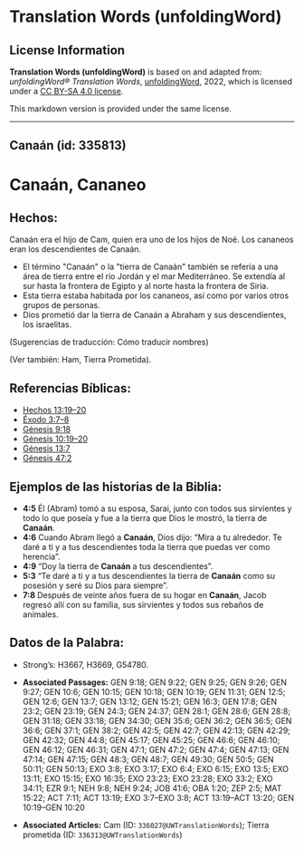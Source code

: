 # Translation Words (unfoldingWord)

## License Information

**Translation Words (unfoldingWord)** is based on and adapted from: _unfoldingWord® Translation Words_, [unfoldingWord](https://unfoldingword.org/utw), 2022, which is licensed under a [CC BY-SA 4.0 license](https://creativecommons.org/licenses/by-sa/4.0/legalcode.en).

This markdown version is provided under the same license.



--------------------------------

## Canaán (id: 335813)

Canaán, Cananeo
===============

Hechos:
-------

Canaán era el hijo de Cam, quien era uno de los hijos de Noé. Los cananeos eran los descendientes de Canaán.

* El término "Canaán" o la "tierra de Canaán" también se refería a una área de tierra entre el río Jordán y el mar Mediterráneo. Se extendía al sur hasta la frontera de Egipto y al norte hasta la frontera de Siria.
* Esta tierra estaba habitada por los cananeos, así como por varios otros grupos de personas.
* Dios prometió dar la tierra de Canaán a Abraham y sus descendientes, los israelitas.

(Sugerencias de traducción: Cómo traducir nombres)

(Ver también: Ham, Tierra Prometida).

Referencias Bíblicas:
---------------------

* [Hechos 13:19–20](https://ref.ly/Acts13:19-Acts13:20)
* [Éxodo 3:7–8](https://ref.ly/Exod3:7-Exod3:8)
* [Génesis 9:18](https://ref.ly/Gen9:18)
* [Génesis 10:19–20](https://ref.ly/Gen10:19-Gen10:20)
* [Génesis 13:7](https://ref.ly/Gen13:7)
* [Génesis 47:2](https://ref.ly/Gen47:2)

Ejemplos de las historias de la Biblia:
---------------------------------------

* **4:5** Él (Abram) tomó a su esposa, Sarai, junto con todos sus sirvientes y todo lo que poseía y fue a la tierra que Dios le mostró, la tierra de **Canaán**.
* **4:6** Cuando Abram llegó a **Canaán**, Dios dijo: “Mira a tu alrededor. Te daré a ti y a tus descendientes toda la tierra que puedas ver como herencia”.
* **4:9** “Doy la tierra de **Canaán** a tus descendientes”.
* **5:3** “Te daré a ti y a tus descendientes la tierra de **Canaán** como su posesión y seré su Dios para siempre”.
* **7:8** Después de veinte años fuera de su hogar en **Canaán**, Jacob regresó allí con su familia, sus sirvientes y todos sus rebaños de animales.

Datos de la Palabra:
--------------------

* Strong’s: H3667, H3669, G54780\.

* **Associated Passages:** GEN 9:18; GEN 9:22; GEN 9:25; GEN 9:26; GEN 9:27; GEN 10:6; GEN 10:15; GEN 10:18; GEN 10:19; GEN 11:31; GEN 12:5; GEN 12:6; GEN 13:7; GEN 13:12; GEN 15:21; GEN 16:3; GEN 17:8; GEN 23:2; GEN 23:19; GEN 24:3; GEN 24:37; GEN 28:1; GEN 28:6; GEN 28:8; GEN 31:18; GEN 33:18; GEN 34:30; GEN 35:6; GEN 36:2; GEN 36:5; GEN 36:6; GEN 37:1; GEN 38:2; GEN 42:5; GEN 42:7; GEN 42:13; GEN 42:29; GEN 42:32; GEN 44:8; GEN 45:17; GEN 45:25; GEN 46:6; GEN 46:10; GEN 46:12; GEN 46:31; GEN 47:1; GEN 47:2; GEN 47:4; GEN 47:13; GEN 47:14; GEN 47:15; GEN 48:3; GEN 48:7; GEN 49:30; GEN 50:5; GEN 50:11; GEN 50:13; EXO 3:8; EXO 3:17; EXO 6:4; EXO 6:15; EXO 13:5; EXO 13:11; EXO 15:15; EXO 16:35; EXO 23:23; EXO 23:28; EXO 33:2; EXO 34:11; EZR 9:1; NEH 9:8; NEH 9:24; JOB 41:6; OBA 1:20; ZEP 2:5; MAT 15:22; ACT 7:11; ACT 13:19; EXO 3:7–EXO 3:8; ACT 13:19–ACT 13:20; GEN 10:19–GEN 10:20
* **Associated Articles:** Cam (ID: `336027@UWTranslationWords`); Tierra prometida (ID: `336313@UWTranslationWords`)

